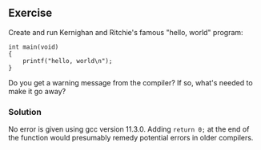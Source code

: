 ## Exercise
Create and run Kernighan and Ritchie's famous "hello, world" program:
```
int main(void)
{
    printf("hello, world\n");
}
```
Do you get a warning message from the compiler? If so, what's needed to make it go away?
### Solution
No error is given using gcc version 11.3.0. Adding `return 0;` at the end of the function would presumably remedy potential errors in older compilers.